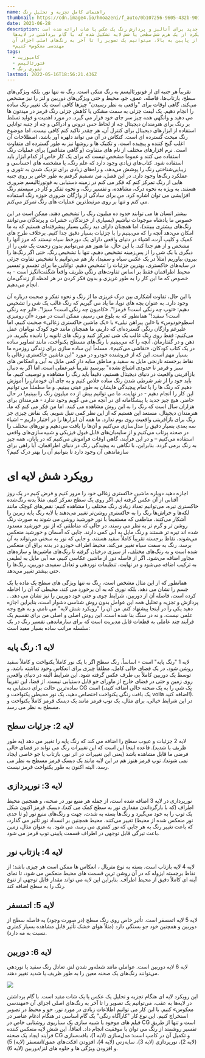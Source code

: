 ```yaml
---
name: راهنمای کامل تجزیه و تحلیل رنگ
thumbnail: https://cdn.image4.io/hmoazeni/f_auto/0b107256-9605-432b-901d-452b61109a97.png
date: 2021-06-28
description: در این مقاله یک روش جدید برای آنالیز و پردازش رنگ یک عکس یا شات ارائه شده است.
  این رویکرد از یک هرم شش سطحی یا شش لایه تشکیل شده که با گام برداشتن در لایه‌ها
  از پایین به بالا، می‌توانیم یک تصویر را تا آخر به رنگ‌های اصلی اجزای آن
  «مهندسی معکوس» کنیم
tags:
  - کامپوزیت
  - فتورئالیسم
  - تئوری رنگ
lastmod: 2022-05-16T18:56:21.436Z
---
```


تقریباً هر جنبه ای از فوتورئالیسم به رنگ متکی است. رنگ نه تنها نور، بلکه ویژگی‌های سطح، بازتاب‌ها، فاصله، عمق، جو، محیط و حتی ویژگی‌های دوربین و لنز را نیز مشخص می‌کند. گاهی اوقات برای "واقعی به نظر رسیدن" چیزها کافی است یک تغییر رنگ ساده را انجام دهیم. یک لیفت جزئی به سمت مشکی یا کاهش جزئی رنگ قرمز در میدتون ها می دهید و وانگهی همه چیز سر جای خود قرار می گیرد. در مورد اهمیت و فواید تسلط بر رنگ برای هنرمندان دیجیتال چه از لحاظ حس درونی و ادراکی و چه از جنبه توانایی استفاده از ابزارهای دیجیتال برای کنترل آن، هر چقدر تاکید کنم کافی نیست. اما موضوع رنگ مبحث گسترده ای است. کنکاش در آن می تواند دلهره آور باشد، اصطلاحات آن اغلب گیج کننده و پیچیده است، و تکنیک ها و روشها نیز به طور گسترده ای متفاوت است. نرم افزارهای مختلف از نام های متفاوت (و گاهی متناقض) برای عملیات رنگ استفاده می کنند و عموما مشخص نیست که برای یک کار خاص از کدام ابزار باید استفاده شود. کتاب‌های زیادی وجود دارد که علم رنگ، یا مشخصه های احساسی و زیبایی‌شناختی رنگ را پوشش می‌دهد، و راه‌های زیادی برای نزدیک شدن به تئوری و عملکرد رنگ‌ها وجود دارد. در این فصل، من تصمیم گرفتم به طور خاص بر روی جنبه هایی از رنگ تمرکز کنم که فکر می کنم در زمینه دستیابی به فوتورئالیسم ضروری هستند. به ویژه به نحوه درک، مشاهده، و تفسیر رنگ، و نحوه تفکر و کار در سیستم رنگ افزایشی می توان اشاره کرد. من برای سادگی از واژگان ضروری حوزه رنگ استفاده می کنم و تنها بر روی مرتبط‌ترین عملیات های رنگ تمرکز می‌کنم.

بیشتر انسان ها می توانند حدود ده میلیون رنگ را تشخیص دهند. ممکن است در این خصوص ما پادشاه موجودات نباشیم (بسیاری از خزندگان، حشرات و پرندگان می‌توانند رنگ‌های بیشتری ببینند)، اما همچنان دارای دید رنگی بسیار پیشرفته‌ای هستیم که به ما امکان می‌دهد آنچه را که می‌بینیم را با جزئیات بسیار دقیق جدا کنیم. برخلاف طرح های کمیک و کلیپ آرت، اشیاء در دنیای واقعی دارای یک دورخط سیاه نیستند که مرز آنها را مشخص و از هم جدا کند. با این حال، ما هنوز هم می‌توانیم بدون زحمت یک شی را از دیگری یا یک شی را از پس‌زمینه تشخیص دهیم، تنها با تشخیص رنگ. حتی اگر رنگ‌ها را بیرون بیاوریم (مثلاً در یک عکس سیاه و سفید)، باز هم می‌توانیم با تشخیص تفاوت جزئی در سایه‌های خاکستری، بهترین جزئیات را تشخیص دهیم. توانایی ما برای تجسم و تفسیر محیط اطرافمان فقط بر اساس تفاوت‌های رنگی ظریف واقعاً شگفت‌انگیز است - به خصوص که ما این کار را به طور غریزی و بدون فکر کردن در هر لحظه از زندگی‌مان انجام می‌دهیم.

با این حال، تفاوت آشکاری بین درک غریزی ما از رنگ و نحوه تفکر و صحبت درباره آن وجود دارد. به عنوان بچه های نوپا، ما یاد می گیریم که رنگ غالب یک شی را تشخیص دهیم: «توپ چه رنگی است؟ قرمز!". «کامیون چه رنگی است؟ سبز!". «ابر چه رنگی است؟ سفید!" همانطور که به بلوغ می رسیم، ممکن است در مورد «آن رومیزی اسطوخودوس» یا «این پیراهن نیلی» یا «یک ماشین خاکستری زغالی» صحبت کنیم، اما علیرغم واژگان رنگی گسترده‌ای که داریم، ما همچنان مانند خود کودک نوپامان عمل می‌کنیم: فقط روی رنگ غالب یک شی تمرکز کنید و رنگ های ثانویه را نادیده بگیرید. در ذهن و در گفتارمان، آنچه را که می‌بینیم با رنگ‌های مسطح یکنواخت، مانند تصاویر ساده در یک کتاب کودکان، «نقاشی می‌کنیم». مسلماً این ساده سازی برای زندگی روزمره ما بسیار مهم است. این که از فروشنده خودرو در مورد "این ماشین خاکستری زغالی با نقاط برجسته نارنجی مایل به سفید و مناطق سایه دار کمی مایل به آبی و انعکاس های سبز و قرمز تا حدودی اشباع نشده" بپرسید تقریباً غیرعملی است. اما اگر به دنبال بازآفرینی واقعیت در دنیای دیجیتال هستیم، دقیقاً باید رنگ را مشاهده و توصیف کنیم. ما باید خود را از شر شرطی شدن رنگ ساده خلاص کنیم و به جای آن خودمان را آموزش دهیم که رنگ ها را با تمام پیچیدگی هایشان به طور عینی ببینیم. و ما مطمئناً می توانیم این کار را انجام دهیم - در نهایت، ما می توانیم بیش از ده میلیون رنگ را ببینیم! در حال حاضر، هیچ چیز جدید یا پیشگامانه ای در آنچه من می گویم وجود ندارد - هنرمندان برای هزاران سال است که رنگ را به این روش مشاهده می کنند. اما من فکر می کنم که ما، هنرمندان دیجیتال، مستعد این هستیم که از این نظر کمی تنبل شویم. یک نقاش چیزی جز رنگ برای بازآفرینی واقعیت روی بوم ندارد. ما همه آن ابزارها را در اختیار داریم – اشیاء سه بعدی بسیار دقیق را مدل‌سازی می‌کنیم و آن‌ها را بافت می‌دهیم و نورهای مختلف را در صحنه پرتاب می‌کنیم و از سایه‌بان‌های قابل قبول فیزیکی و شبیه‌سازی‌های واقعی استفاده می‌کنیم – و در این فرآیند، گاهی اوقات فراموش می‌کنیم که در پایان، همه چیز به رنگ برمی گردد. بنابراین، با نگاهی به پیچیدگی رنگ در دنیای اطرافمان، آیا راهی برای سازماندهی آن وجود دارد تا بتوانیم آن را بهتر درک کنیم؟

# رویکرد شش لایه  ای

اجازه دهید دوباره ماشین خاکستری زغالی خود را مرور کنیم و فرض کنیم در یک روز آفتابی از آن عکس گرفته ایم. اگر روی یک سطح تمرکز کنیم، مثلاً بدنه رنگ‌شده خاکستری تیره، می‌توانیم تعداد زیادی رنگ مختلف را مشاهده کنیم: نقص‌های کوچک مانند لکه‌ها و خراش‌ها رنگ را به خاکستری روشن‌تر تغییر می‌دهند یا لایه رنگ پایه زیرین را آشکار می‌کنند. مناطقی که مستقیماً با نور خورشید روشن می شوند به صورت رنگ روشن تر و گرم تر به نظر می رسند، در حالی که مناطقی که از نور خورشید مسدود شده اند تیره تر هستند و رنگ مایل به آبی کمی دارند. جایی که آسمان و خورشید منعکس می‌شوند، نقاط برجسته تقریباً کاملاً سفید هستند، و جایی که نور به سختی می‌تواند به آن برسد، رنگ به سمت سیاه تغییر می‌کند. محیط اطراف خودرو در بدنه براق آن منعکس شده است و به رنگ‌های مختلف، از سبزی درختان گرفته تا رنگ‌های ماشین‌ها و سازه‌های مجاور اضافه می‌شود. اگر از فاصله دور از ماشین عکاسی کنیم، مه آبی مایل به لطیفی به ترکیب اضافه می‌شود و در نهایت، تنظیمات نوردهی و تعادل سفیدی دوربین، رنگ‌ها را حتی بیشتر تغییر می‌دهد.

همانطور که از این مثال مشخص است، رنگ نه تنها ویژگی های سطح یک ماده یا یک جسم را نشان می دهد، بلکه نوری که به آن برخورد می کند، محیطی که آن را احاطه کرده است، فاصله آن از دوربین، شرایط جوی و حتی خود دوربین را نیز نشان می دهد. . پردازش و تجزیه و تحلیل همه این عوامل بدون روش شناسی دشوار است، بنابراین اجازه دهید یکی را در اینجا پیشنهاد کنم. من آن را "رویکرد شش لایه" می نامم، و به هیچ وجه علمی نیست، و نه در سنگ بنا شده است. این روش اصلی و اصلی من برای تقسیم یک فرآیند چند عاملی به قطعات قابل مدیریت است که برای سازماندهی تفسیر رنگ در یک سلسله مراتب ساده بسیار مفید است:

## لایه 1: رنگ پایه

لایه 1 "رنگ پایه" است - اساساً، رنگ سطح اگر با یک نور کاملاً یکنواخت و کاملاً سفید روشن شود، در یک فضای خالی کامل، مطلقاً چیزی برای انعکاس وجود نداشته باشد، و توسط یک دوربین کاملاً بی طرف عکس گرفته شود. این شرایط البته در دنیای واقعی، روی زمین و حتی در فضای خارج از ماورای جو قابل دستیابی نیست. از قضا، این تقریباً ساده‌ترین حالت برای دستیابی به CG است (یک شی را به یک صحنه خالی اضافه کنید، یک بافت رنگی یکنواخت اختصاص دهید، یک نور محیطی یکنواخت و voila اضافه کنید!). در این شرایط خیالی، برای مثال، یک توپ قرمز مانند یک دیسک قرمز کاملاً یکنواخت و مسطح به نظر می رسد.

## لایه 2: جزئیات سطح

لایه 2 جزئیات و عیوب سطح را اضافه می کند که رنگ پایه را تغییر می دهد (به طور ظریف یا شدید). قاعده اینجا این است که این تغییرات رنگ می تواند در فضای خالی فرضی ما قابل مشاهده باشد (یعنی این تغییرات در اثر نور، بازتاب یا جو خاصی ایجاد نمی شوند). توپ قرمز هنوز هم در این لایه مانند یک دیسک قرمز مسطح به نظر می رسد، البته اکنون به طور یکنواخت قرمز نیست.

## لایه 3: نورپردازی

نورپردازی در لایه 3 اضافه شده است، از جمله هر منبع نور در صحنه، و همچنین محیط اطراف (که با بازگرداندن مقداری نور به سطح کمک می کند). دیسک قرمز اکنون شکل یک توپ را به خود می‌گیرد و رنگ‌ها بسته به شدت، جهت و رنگ‌های منبع نور (و تا حدی نور منعکس شده از محیط) تغییر می‌کنند. محیط همچنین بر انسداد نور تأثیر می گذارد، که باعث تغییر رنگ به هر جایی که نور کمتری می رسد، می شود. به عنوان مثال، زمین باعث تیرگی قابل توجهی در اطراف قسمت پایینی توپ قرمز می شود.

## لایه 4: بازتاب نور

لایه 4 لایه بازتاب است. بسته به نوع متریال ، انعکاس ها ممکن است هر چیزی باشد؛ از نقاط برجسته ایزوله که در آن روشن ترین قسمت های محیط منعکس می شود، تا نمای آینه ای کاملاً دقیق از محیط اطراف. بنابراین این لایه می تواند مقدار قابل توجهی از تنوع رنگ را به سطح اضافه کند.

## لایه 5: اتمسفر

لایه 5 لایه اتمسفر است. تأثیر خاص روی رنگ سطح (در صورت وجود) به فاصله سطح از دوربین و همچنین خود جو بستگی دارد (مثلاً هوای خشک تأثیر قابل مشاهده بسیار کمتری نسبت به مه دارد).

## لایه 6: دوربین

لایه 6 لایه دوربین است. عواملی مانند شعله‌ور شدن لنز، تعادل رنگ سفید یا نوردهی می‌توانند رنگ‌های یک صحنه معین را به طور ظریف یا شدید تغییر دهند.

 ![](https://cdn.image4.io/hmoazeni/f_auto/9dd7a9e2-3185-4b6b-8536-d98e949477ee.jpg)

 این رویکرد لایه ای هنگام تجزیه و تحلیل یک عکس یا یک شات مفید است. با گام برداشتن در لایه‌ها به عقب، می‌توانیم یک تصویر را تا آخر به رنگ‌های اصلی اجزای آن «مهندسی معکوس» کنیم. با این کار می توانیم اطلاعات زیادی در مورد نور، جو و محیط در تصویر استخراج کنیم. این نوع کار "کارآگاه رنگی" یک گام اساسی در هنگام ادغام عناصر در فیلم های موجود یا شبیه سازی یک سناریوی روشنایی خاص در CG است و تنها از طریق تفسیر روشمند از رنگ می توان با موفقیت انجام داد. اتفاقاً، این شش لایه منعکس کننده فرآیند ایجاد یک صحنه CG و تکمیل آن در کامپ است: مدل‌سازی (لایه 1)، بافت‌سازی (لایه 2)، نورپردازی (لایه 3)، سایه‌زنی (لایه 4)، افزودن افکت‌های عمق/اتمسفر (لایه) 5) و افزودن ویژگی ها و جلوه های لنز/دوربین (لایه 6).
